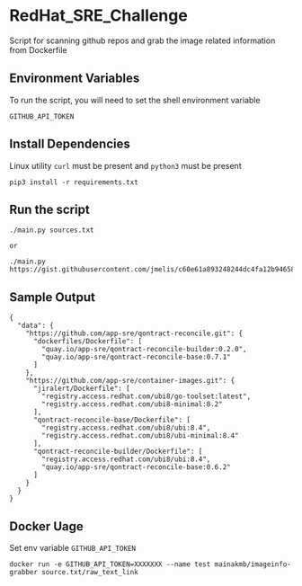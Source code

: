 # RedHat_SRE_Challenge

Script for scanning github repos and grab the image related information from Dockerfile

## Environment Variables

To run the script, you will need to set the shell environment variable

`GITHUB_API_TOKEN`

## Install Dependencies

Linux utility `curl` must be present and `python3` must be present
```
pip3 install -r requirements.txt
```

## Run the script

```
./main.py sources.txt

or

./main.py https://gist.githubusercontent.com/jmelis/c60e61a893248244dc4fa12b946585c4/raw/25d39f67f2405330a6314cad64fac423a171162c/sources.txt
```

## Sample Output

```
{
  "data": {
    "https://github.com/app-sre/qontract-reconcile.git": {
      "dockerfiles/Dockerfile": [
        "quay.io/app-sre/qontract-reconcile-builder:0.2.0",
        "quay.io/app-sre/qontract-reconcile-base:0.7.1"
      ]
    },
    "https://github.com/app-sre/container-images.git": {
      "jiralert/Dockerfile": [
        "registry.access.redhat.com/ubi8/go-toolset:latest",
        "registry.access.redhat.com/ubi8-minimal:8.2"
      ],
      "qontract-reconcile-base/Dockerfile": [
        "registry.access.redhat.com/ubi8/ubi:8.4",
        "registry.access.redhat.com/ubi8/ubi-minimal:8.4"
      ],
      "qontract-reconcile-builder/Dockerfile": [
        "registry.access.redhat.com/ubi8/ubi:8.4",
        "quay.io/app-sre/qontract-reconcile-base:0.6.2"
      ]
    }
  }
}
```

## Docker Uage

Set env variable  `GITHUB_API_TOKEN`

```
docker run -e GITHUB_API_TOKEN=XXXXXXX --name test mainakmb/imageinfo-grabber source.txt/raw_text_link
```

